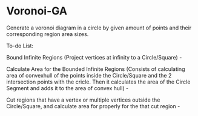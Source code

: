 # Voronoi-GA
Generate a voronoi diagram in a circle by given amount of points and their corresponding region area sizes.


To-do List:


Bound Infinite Regions (Project vertices at infinity to a Circle/Square) - 


Calculate Area for the Bounded Infinite Regions (Consists of calculating area of convexhull of the points inside the Circle/Square and the 2 intersection points with the cricle. Then it calculates the area of the Circle Segment and adds it to the area of convex hull) - 


Cut regions that have a vertex or multiple vertices outside the Circle/Square, and calculate area for properly for the that cut region -
